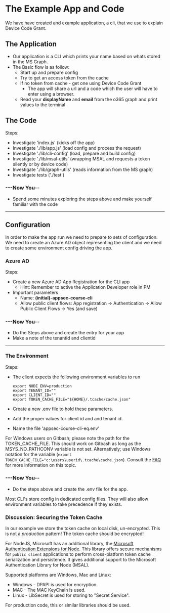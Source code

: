 # The Example App and Code

We have have created and example application, a cli, that we use to explain Device Code Grant.

## The Application

* Our application is a CLI which prints your name based on whats stored in the MS Graph.
* The Basic flow is as follow:
  * Start up and prepare config
  * Try to get an access token from the cache
  * If no token from cache - get one using Device Code Grant
    * The app will share a url and a code which the user will have to enter using a browser.
  * Read your **displayName** and **email** from the o365 graph and print values to the terminal
  
## The Code

Steps:

* Investigate 'index.js' (kicks off the app)
* Investigate './lib/app.js' (load config and process the request)
* Investigate './lib/cli-config' (load, prepare and build config)
* Investigate './lib/msal-utils' (wrapping MSAL and requests a token silently or by device code)
* Investigate './lib/graph-utils' (reads information from the MS graph)
* Investigate tests ('./test')

### ---Now You--

* Spend some minutes exploring the steps above and make yourself familiar with the code

---

## Configuration

In order to make the app run we need to prepare to sets of configuration. We need to create an Azure AD object representing the client and we need to create some environment config driving the app.

### Azure AD

Steps:

* Create a new Azure AD App Registration for the CLI app
  * Hint: Remember to active the Application Developer role in PM
* Important parameters
  * Name: **(initial)-appsec-course-cli**
  * Allow public client flows: App registration -> Authentication -> Allow Public Client Flows -> Yes (and save)

### ---Now You--

* Do the Steps above and create the entry for your app
* Make a note of the tenantid and clientid

---
### The Environment

Steps:

* The client expects the following environment variables to run

  ```shell
  export NODE_ENV=production
  export TENANT_ID=""
  export CLIENT_ID=""
  export TOKEN_CACHE_FILE="${HOME}/.tcache/cache.json"
  ```

* Create a new .env file to hold these parameters.
* Add the proper values for client id and and tenant id.
* Name the file 'appsec-course-cli-eq.env'

For Windows users on Gitbash; please note the path for the TOKEN_CACHE_FILE. This should work on Gitbash as long as the MSYS_NO_PATHCONV variable is not set. Alternatively; use Windows notation for the variable (```export TOKEN_CACHE_FILE="c:\users\userid\.tcache\cache.json```). Consult the [FAQ](../../Support/faq.md) for more information on this topic.

### ---Now You--

* Do the steps above and create the .env file for the app.

Most CLI's store config in dedicated config files. They will also allow environment variables to take precedence if they exists.

### Discussion: Securing the Token Cache

In our example we store the token cache on local disk, un-encrypted. This is not a *production* pattern! The token cache should be encrypted!

For NodeJS, Microsoft has an additional library, the [Microsoft Authentication Extensions for Node](https://github.com/AzureAD/microsoft-authentication-library-for-js/tree/dev/extensions/msal-node-extensions). This library offers secure mechanisms for `public client` applications to perform cross-platform token cache serialization and persistence. It gives additional support to the Microsoft Authentication Library for Node (MSAL).

Supported platforms are Windows, Mac and Linux:

* Windows - DPAPI is used for encryption.
* MAC - The MAC KeyChain is used.
* Linux - LibSecret is used for storing to "Secret Service".

For production code, this or similar libraries should be used.